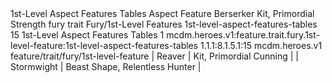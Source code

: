 <ability>
  <name>1st-Level Aspect Features Tables</name>
  <keywords>
    <keyword>Aspect</keyword>
  </keywords>
  <type>Feature</type>
  <distance>Berserker</distance>
  <target>Kit, Primordial Strength</target>
  <metadata>
    <class>fury</class>
    <feature_type>trait</feature_type>
    <file_dpath>Fury/1st-Level Features</file_dpath>
    <item_id>1st-level-aspect-features-tables</item_id>
    <item_index>15</item_index>
    <item_name>1st-Level Aspect Features Tables</item_name>
    <level>1</level>
    <scc>mcdm.heroes.v1:feature.trait.fury.1st-level-feature:1st-level-aspect-features-tables</scc>
    <scdc>1.1.1:8.1.5.1:15</scdc>
    <source>mcdm.heroes.v1</source>
    <type>feature/trait/fury/1st-level-feature</type>
  </metadata>
  <effects>
    <effect type="mundane">| Reaver     | Kit, Primordial Cunning        |
| Stormwight | Beast Shape, Relentless Hunter |</effect>
  </effects>
</ability>
